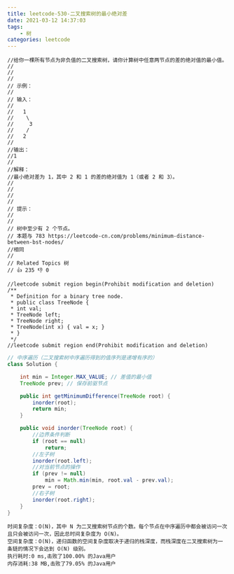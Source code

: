 ```yaml
---
title: leetcode-530-二叉搜索树的最小绝对差
date: 2021-03-12 14:37:03
tags:
    - 树
categories: leetcode
---
```


```
//给你一棵所有节点为非负值的二叉搜索树，请你计算树中任意两节点的差的绝对值的最小值。 
//
// 
//
// 示例： 
//
// 输入：
//
//   1
//    \
//     3
//    /
//   2
//
//输出：
//1
//
//解释：
//最小绝对差为 1，其中 2 和 1 的差的绝对值为 1（或者 2 和 3）。
// 
//
// 
//
// 提示： 
//
// 
// 树中至少有 2 个节点。 
// 本题与 783 https://leetcode-cn.com/problems/minimum-distance-between-bst-nodes/ 
//相同 
// 
// Related Topics 树 
// 👍 235 👎 0

//leetcode submit region begin(Prohibit modification and deletion)
/**
 * Definition for a binary tree node.
 * public class TreeNode {
 * int val;
 * TreeNode left;
 * TreeNode right;
 * TreeNode(int x) { val = x; }
 * }
 */
//leetcode submit region end(Prohibit modification and deletion)
```

```java 
// 中序遍历（二叉搜索树中序遍历得到的值序列是递增有序的）
class Solution {

    int min = Integer.MAX_VALUE; // 差值的最小值
    TreeNode prev; // 保存前驱节点

    public int getMinimumDifference(TreeNode root) {
        inorder(root);
        return min;
    }

    public void inorder(TreeNode root) {
        //边界条件判断
        if (root == null)
            return;
        //左子树
        inorder(root.left);
        //对当前节点的操作
        if (prev != null)
            min = Math.min(min, root.val - prev.val);
        prev = root;
        //右子树
        inorder(root.right);
    }
}
```
    时间复杂度：O(N)，其中 N 为二叉搜索树节点的个数。每个节点在中序遍历中都会被访问一次且只会被访问一次，因此总时间复杂度为 O(N)。
    空间复杂度：O(N)，递归函数的空间复杂度取决于递归的栈深度，而栈深度在二叉搜索树为一条链的情况下会达到 O(N) 级别。
    执行耗时:0 ms,击败了100.00% 的Java用户
    内存消耗:38 MB,击败了79.05% 的Java用户